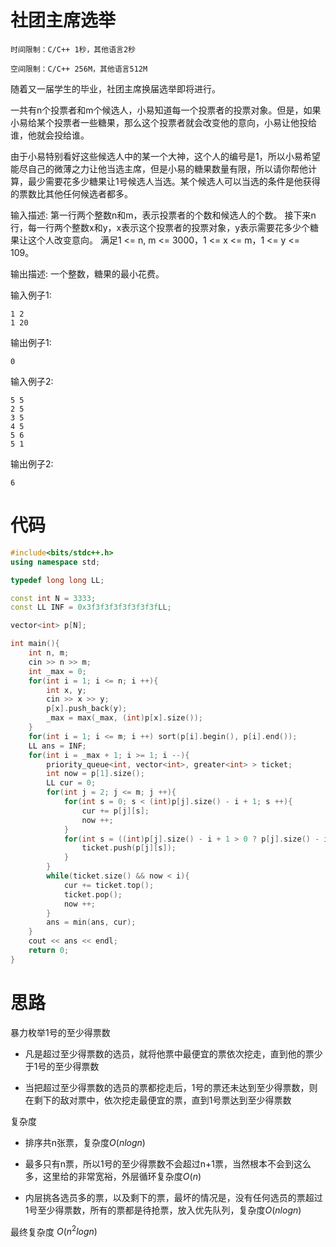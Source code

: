 # 社团主席选举
```
时间限制：C/C++ 1秒，其他语言2秒

空间限制：C/C++ 256M，其他语言512M
```
随着又一届学生的毕业，社团主席换届选举即将进行。

一共有n个投票者和m个候选人，小易知道每一个投票者的投票对象。但是，如果小易给某个投票者一些糖果，那么这个投票者就会改变他的意向，小易让他投给谁，他就会投给谁。

由于小易特别看好这些候选人中的某一个大神，这个人的编号是1，所以小易希望能尽自己的微薄之力让他当选主席，但是小易的糖果数量有限，所以请你帮他计算，最少需要花多少糖果让1号候选人当选。某个候选人可以当选的条件是他获得的票数比其他任何候选者都多。


输入描述:
第一行两个整数n和m，表示投票者的个数和候选人的个数。
接下来n行，每一行两个整数x和y，x表示这个投票者的投票对象，y表示需要花多少个糖果让这个人改变意向。
满足1 <= n, m <= 3000，1 <= x <= m，1 <= y <= 109。

输出描述:
一个整数，糖果的最小花费。

输入例子1:
```
1 2
1 20
```

输出例子1:
```
0
```

输入例子2:
```
5 5
2 5
3 5
4 5
5 6
5 1
```

输出例子2:
```
6
```

# 代码

```cpp
#include<bits/stdc++.h>
using namespace std;

typedef long long LL;

const int N = 3333;
const LL INF = 0x3f3f3f3f3f3f3f3fLL;

vector<int> p[N];

int main(){
    int n, m;
    cin >> n >> m;
    int _max = 0;
    for(int i = 1; i <= n; i ++){
        int x, y;
        cin >> x >> y;
        p[x].push_back(y);
        _max = max(_max, (int)p[x].size());
    }
    for(int i = 1; i <= m; i ++) sort(p[i].begin(), p[i].end());
    LL ans = INF;
    for(int i = _max + 1; i >= 1; i --){
        priority_queue<int, vector<int>, greater<int> > ticket;
        int now = p[1].size();
        LL cur = 0;
        for(int j = 2; j <= m; j ++){
            for(int s = 0; s < (int)p[j].size() - i + 1; s ++){
                cur += p[j][s];
                now ++;
            }
            for(int s = ((int)p[j].size() - i + 1 > 0 ? p[j].size() - i + 1 : 0); s < p[j].size(); s ++){
                ticket.push(p[j][s]);
            }
        }
        while(ticket.size() && now < i){
            cur += ticket.top();
            ticket.pop();
            now ++;
        }
        ans = min(ans, cur);
    }
    cout << ans << endl;
    return 0;
}
```

# 思路

暴力枚举1号的至少得票数


+ 凡是超过至少得票数的选员，就将他票中最便宜的票依次挖走，直到他的票少于1号的至少得票数

+ 当把超过至少得票数的选员的票都挖走后，1号的票还未达到至少得票数，则在剩下的敌对票中，依次挖走最便宜的票，直到1号票达到至少得票数

复杂度
+ 排序共n张票，复杂度$O(nlogn)$

+ 最多只有n票，所以1号的至少得票数不会超过n+1票，当然根本不会到这么多，这里给的非常宽裕，外层循环复杂度$O(n)$

+ 内层挑各选员多的票，以及剩下的票，最坏的情况是，没有任何选员的票超过1号至少得票数，所有的票都是待抢票，放入优先队列，复杂度$O(nlogn)$

最终复杂度 $O(n^2logn)$